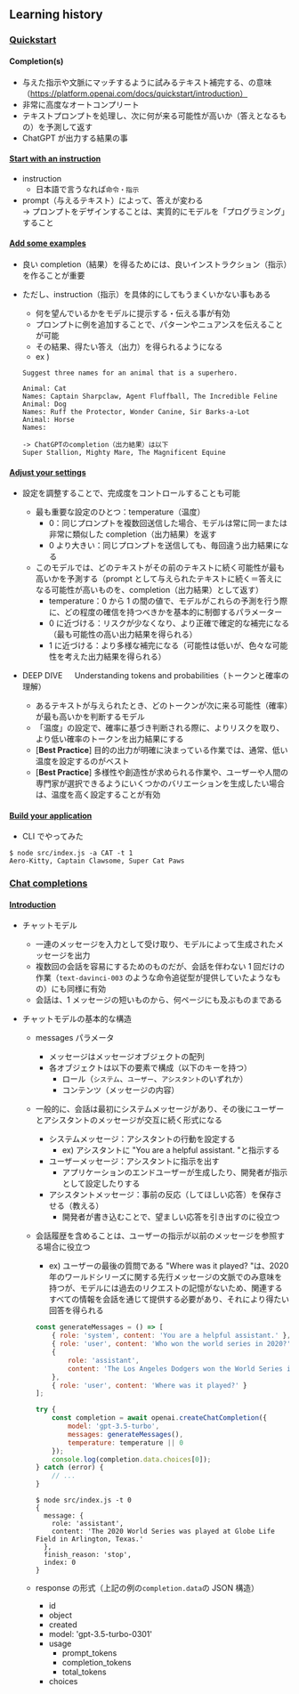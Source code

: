 ## Learning history

### [Quickstart](https://platform.openai.com/docs/quickstart)

#### Completion(s)

- 与えた指示や文脈にマッチするように試みるテキスト補完する、の意味（https://platform.openai.com/docs/quickstart/introduction）
- 非常に高度なオートコンプリート
- テキストプロンプトを処理し、次に何が来る可能性が高いか（答えとなるもの）を予測して返す
- ChatGPT が出力する結果の事

#### [Start with an instruction](https://platform.openai.com/docs/quickstart/start-with-an-instruction)

- instruction
  - 日本語で言うなれば`命令・指示`
- prompt（与えるテキスト）によって、答えが変わる  
  -> プロンプトをデザインすることは、実質的にモデルを「プログラミング」すること

#### [Add some examples](https://platform.openai.com/docs/quickstart/add-some-examples)

- 良い completion（結果）を得るためには、良いインストラクション（指示）を作ることが重要
- ただし、instruction（指示）を具体的にしてもうまくいかない事もある

  - 何を望んでいるかをモデルに提示する・伝える事が有効
  - プロンプトに例を追加することで、パターンやニュアンスを伝えることが可能
  - その結果、得たい答え（出力）を得られるようになる
  - ex )

  ```
  Suggest three names for an animal that is a superhero.

  Animal: Cat
  Names: Captain Sharpclaw, Agent Fluffball, The Incredible Feline
  Animal: Dog
  Names: Ruff the Protector, Wonder Canine, Sir Barks-a-Lot
  Animal: Horse
  Names:

  -> ChatGPTのcompletion（出力結果）は以下
  Super Stallion, Mighty Mare, The Magnificent Equine
  ```

#### [Adjust your settings](https://platform.openai.com/docs/quickstart/adjust-your-settings)

- 設定を調整することで、完成度をコントロールすることも可能
  - 最も重要な設定のひとつ：temperature（温度）
    - 0：同じプロンプトを複数回送信した場合、モデルは常に同一または非常に類似した completion（出力結果）を返す
    - 0 より大きい：同じプロンプトを送信しても、毎回違う出力結果になる
  - このモデルでは、どのテキストがその前のテキストに続く可能性が最も高いかを予測する（prompt として与えられたテキストに続く＝答えになる可能性が高いものを、completion（出力結果）として返す）
    - temperature：0 から 1 の間の値で、モデルがこれらの予測を行う際に、どの程度の確信を持つべきかを基本的に制御するパラメーター
    - 0 に近づける：リスクが少なくなり、より正確で確定的な補完になる（最も可能性の高い出力結果を得られる）
    - 1 に近づける：より多様な補完になる（可能性は低いが、色々な可能性を考えた出力結果を得られる）
- DEEP DIVE 　 Understanding tokens and probabilities（トークンと確率の理解）

  - あるテキストが与えられたとき、どのトークンが次に来る可能性（確率）が最も高いかを判断するモデル
  - 「温度」の設定で、確率に基づき判断される際に、よりリスクを取り、より低い確率のトークンを出力結果にする
  - [**Best Practice**] 目的の出力が明確に決まっている作業では、通常、低い温度を設定するのがベスト
  - [**Best Practice**] 多様性や創造性が求められる作業や、ユーザーや人間の専門家が選択できるようにいくつかのバリエーションを生成したい場合は、温度を高く設定することが有効

#### [Build your application](https://platform.openai.com/docs/quickstart/build-your-application)

- CLI でやってみた

```console
$ node src/index.js -a CAT -t 1
Aero-Kitty, Captain Clawsome, Super Cat Paws
```

### [Chat completions](https://platform.openai.com/docs/guides/chat)

#### [Introduction](https://platform.openai.com/docs/guides/chat/introduction)

- チャットモデル

  - 一連のメッセージを入力として受け取り、モデルによって生成されたメッセージを出力
  - 複数回の会話を容易にするためのものだが、会話を伴わない 1 回だけの作業（`text-davinci-003` のような命令追従型が提供していたようなもの）にも同様に有効
  - 会話は、1 メッセージの短いものから、何ページにも及ぶものまである

- チャットモデルの基本的な構造

  - messages パラメータ
    - メッセージはメッセージオブジェクトの配列
    - 各オブジェクトは以下の要素で構成（以下のキーを持つ）
      - ロール（`システム`、`ユーザー`、`アシスタント`のいずれか）
      - コンテンツ（メッセージの内容）
  - 一般的に、会話は最初にシステムメッセージがあり、その後にユーザーとアシスタントのメッセージが交互に続く形式になる
    - システムメッセージ：アシスタントの行動を設定する
      - ex) アシスタントに "You are a helpful assistant. "と指示する
    - ユーザーメッセージ：アシスタントに指示を出す
      - アプリケーションのエンドユーザーが生成したり、開発者が指示として設定したりする
    - アシスタントメッセージ：事前の反応（してほしい応答）を保存させる（教える）
      - 開発者が書き込むことで、望ましい応答を引き出すのに役立つ
  - 会話履歴を含めることは、ユーザーの指示が以前のメッセージを参照する場合に役立つ

    - ex) ユーザーの最後の質問である "Where was it played? "は、2020 年のワールドシリーズに関する先行メッセージの文脈でのみ意味を持つが、モデルには過去のリクエストの記憶がないため、関連するすべての情報を会話を通じて提供する必要があり、それにより得たい回答を得られる

    ```js
    const generateMessages = () => [
    	{ role: 'system', content: 'You are a helpful assistant.' },
    	{ role: 'user', content: 'Who won the world series in 2020?' },
    	{
    		role: 'assistant',
    		content: 'The Los Angeles Dodgers won the World Series in 2020.'
    	},
    	{ role: 'user', content: 'Where was it played?' }
    ];

    try {
    	const completion = await openai.createChatCompletion({
    		model: 'gpt-3.5-turbo',
    		messages: generateMessages(),
    		temperature: temperature || 0
    	});
    	console.log(completion.data.choices[0]);
    } catch (error) {
    	// ...
    }
    ```

    ```
    $ node src/index.js -t 0
    {
      message: {
        role: 'assistant',
        content: 'The 2020 World Series was played at Globe Life Field in Arlington, Texas.'
      },
      finish_reason: 'stop',
      index: 0
    }
    ```

  - response の形式（上記の例の`completion.data`の JSON 構造）
    - id
    - object
    - created
    - model: 'gpt-3.5-turbo-0301'
    - usage
      - prompt_tokens
      - completion_tokens
      - total_tokens
    - choices
